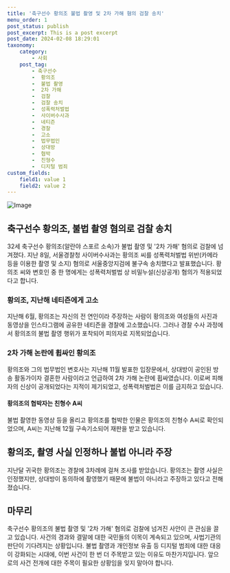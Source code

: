 ```yaml
---
title: '축구선수 황의조 불법 촬영 및 2차 가해 혐의 검찰 송치'
menu_order: 1
post_status: publish
post_excerpt: This is a post excerpt
post_date: 2024-02-08 18:29:01
taxonomy:
    category:
        - 사회
    post_tag:
        - 축구선수
        -  황의조
        -  불법 촬영
        -  2차 가해
        -  검찰
        -  검찰 송치
        -  성폭력처벌법
        -  사이버수사과
        -  네티즌
        -  경찰
        -  고소
        -  법무법인
        -  상대방
        -  협박
        -  친형수
        -  디지털 범죄
custom_fields:
    field1: value 1
    field2: value 2
---
```


![Image](https://imgnews.pstatic.net/image/021/2024/02/08/0002620600_001_20240208163405904.jpg?type=w647)

## 축구선수 황의조, 불법 촬영 혐의로 검찰 송치
32세 축구선수 황의조(알란야 스포르 소속)가 불법 촬영 및 '2차 가해' 혐의로 검찰에 넘겨졌다. 지난 8일, 서울경찰청 사이버수사과는 황의조 씨를 성폭력처벌법 위반(카메라 등을 이용한 촬영 및 소지) 혐의로 서울중앙지검에 불구속 송치했다고 발표했습니다. 황의조 씨와 변호인 중 한 명에게는 성폭력처벌법 상 비밀누설(신상공개) 혐의가 적용되었다고 합니다.
### 황의조, 지난해 네티즌에게 고소
지난해 6월, 황의조는 자신의 전 연인이라 주장하는 사람이 황의조와 여성들의 사진과 동영상을 인스타그램에 공유한 네티즌을 경찰에 고소했습니다. 그러나 경찰 수사 과정에서 황의조의 불법 촬영 행위가 포착되어 피의자로 지목되었습니다.
### 2차 가해 논란에 휩싸인 황의조
황의조와 그의 법무법인 변호사는 지난해 11월 발표한 입장문에서, 상대방이 공인된 방송 활동가이자 결혼한 사람이라고 언급하여 2차 가해 논란에 휩싸였습니다. 이로써 피해자의 신상이 공개되었다는 지적이 제기되었고, 성폭력처벌법은 이를 금지하고 있습니다.
#### 황의조의 협박자는 친형수 A씨
불법 촬영한 동영상 등을 올리고 황의조를 협박한 인물은 황의조의 친형수 A씨로 확인되었으며, A씨는 지난해 12월 구속기소되어 재판을 받고 있습니다.
## 황의조, 촬영 사실 인정하나 불법 아니라 주장
지난달 귀국한 황의조는 경찰에 3차례에 걸쳐 조사를 받았습니다. 황의조는 촬영 사실은 인정했지만, 상대방이 동의하에 촬영했기 때문에 불법이 아니라고 주장하고 있다고 전해졌습니다.
## 마무리
축구선수 황의조의 불법 촬영 및 '2차 가해' 혐의로 검찰에 넘겨진 사안이 큰 관심을 끌고 있습니다. 사건의 경과와 결말에 대한 국민들의 이목이 계속되고 있으며, 사법기관의 판단이 기다려지는 상황입니다. 불법 촬영과 개인정보 유출 등 디지털 범죄에 대한 대응이 강화되는 시대에, 이번 사건이 한 번 더 주목받고 있는 이유도 마찬가지입니다. 앞으로의 사건 전개에 대한 주목이 필요한 상황임을 잊지 말아야 합니다.
